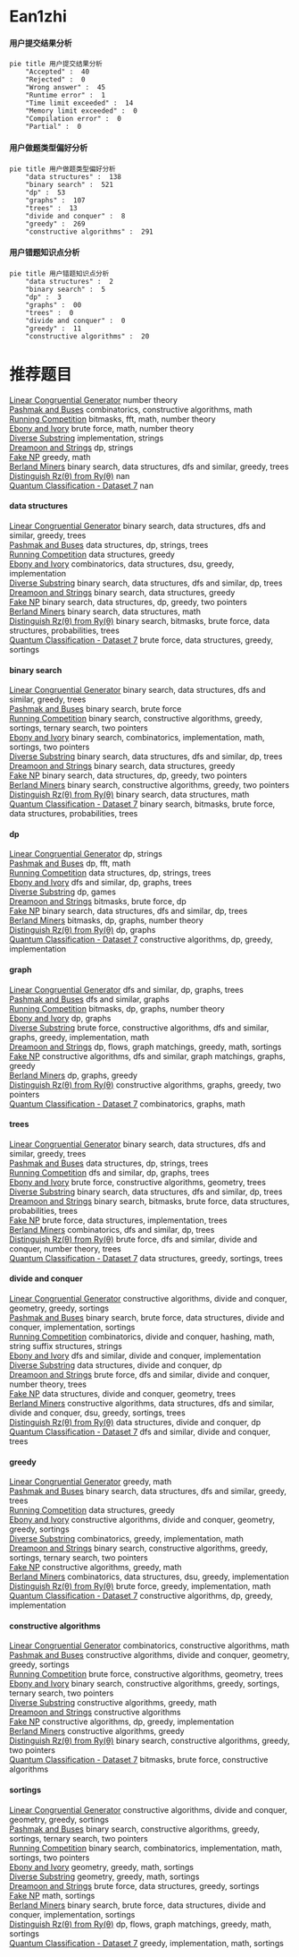 # Ean1zhi
<!-- tabs:start -->
#### **用户提交结果分析**

```mermaid
pie title 用户提交结果分析
    "Accepted" :  40
    "Rejected" :  0
    "Wrong answer" :  45
    "Runtime error" :  1
    "Time limit exceeded" :  14
    "Memory limit exceeded" :  0
    "Compilation error" :  0
    "Partial" :  0
```
#### **用户做题类型偏好分析**

```mermaid
pie title 用户做题类型偏好分析
    "data structures" :  138
    "binary search" :  521
    "dp" :  53
    "graphs" :  107
    "trees" :  13
    "divide and conquer" :  8
    "greedy" :  269
    "constructive algorithms" :  291
```
#### **用户错题知识点分析**

```mermaid
pie title 用户错题知识点分析
    "data structures" :  2
    "binary search" :  5
    "dp" :  3
    "graphs" :  00
    "trees" :  0
    "divide and conquer" :  0
    "greedy" :  11
    "constructive algorithms" :  20
```
<!-- tabs:end -->
# 推荐题目
[Linear Congruential Generator](http://codeforces.com/problemset/problem/1030/G)		number theory		  
[Pashmak and Buses](http://codeforces.com/problemset/problem/459/C)		combinatorics,
                        constructive algorithms,
                        math		  
[Running Competition](http://codeforces.com/problemset/problem/1398/G)		bitmasks,
                        fft,
                        math,
                        number theory		  
[Ebony and Ivory](http://codeforces.com/problemset/problem/633/A)		brute force,
                        math,
                        number theory		  
[Diverse Substring](http://codeforces.com/problemset/problem/1073/A)		implementation,
                        strings		  
[Dreamoon and Strings](https://codeforces.com/contest/477/problem/C)		dp,
                        strings		  
[Fake NP](http://codeforces.com/problemset/problem/805/A)		greedy,
                        math		  
[Berland Miners](http://codeforces.com/problemset/problem/533/A)		binary search,
                        data structures,
                        dfs and similar,
                        greedy,
                        trees		  
[Distinguish Rz(θ) from Ry(θ)](http://codeforces.com/problemset/problem/1357/A5)		nan		  
[Quantum Classification - Dataset 7](http://codeforces.com/problemset/problem/1357/D5)		nan		  
<!-- tabs:start -->
#### **data structures**
[Linear Congruential Generator](http://codeforces.com/problemset/problem/533/A)		binary search,
                        data structures,
                        dfs and similar,
                        greedy,
                        trees		  
[Pashmak and Buses](http://codeforces.com/problemset/problem/1252/D)		data structures,
                        dp,
                        strings,
                        trees		  
[Running Competition](http://codeforces.com/problemset/problem/1141/F2)		data structures,
                        greedy		  
[Ebony and Ivory](http://codeforces.com/problemset/problem/1442/B)		combinatorics,
                        data structures,
                        dsu,
                        greedy,
                        implementation		  
[Diverse Substring](http://codeforces.com/problemset/problem/519/E)		binary search,
                        data structures,
                        dfs and similar,
                        dp,
                        trees		  
[Dreamoon and Strings](http://codeforces.com/problemset/problem/460/C)		binary search,
                        data structures,
                        greedy		  
[Fake NP](http://codeforces.com/problemset/problem/1492/C)		binary search,
                        data structures,
                        dp,
                        greedy,
                        two pointers		  
[Berland Miners](http://codeforces.com/problemset/problem/1490/G)		binary search,
                        data structures,
                        math		  
[Distinguish Rz(θ) from Ry(θ)](http://codeforces.com/problemset/problem/1479/D)		binary search,
                        bitmasks,
                        brute force,
                        data structures,
                        probabilities,
                        trees		  
[Quantum Classification - Dataset 7](http://codeforces.com/problemset/problem/1497/A)		brute force,
                        data structures,
                        greedy,
                        sortings		  
#### **binary search**
[Linear Congruential Generator](http://codeforces.com/problemset/problem/533/A)		binary search,
                        data structures,
                        dfs and similar,
                        greedy,
                        trees		  
[Pashmak and Buses](http://codeforces.com/problemset/problem/371/C)		binary search,
                        brute force		  
[Running Competition](http://codeforces.com/problemset/problem/1244/E)		binary search,
                        constructive algorithms,
                        greedy,
                        sortings,
                        ternary search,
                        two pointers		  
[Ebony and Ivory](http://codeforces.com/problemset/problem/1462/E2)		binary search,
                        combinatorics,
                        implementation,
                        math,
                        sortings,
                        two pointers		  
[Diverse Substring](http://codeforces.com/problemset/problem/519/E)		binary search,
                        data structures,
                        dfs and similar,
                        dp,
                        trees		  
[Dreamoon and Strings](http://codeforces.com/problemset/problem/460/C)		binary search,
                        data structures,
                        greedy		  
[Fake NP](http://codeforces.com/problemset/problem/1492/C)		binary search,
                        data structures,
                        dp,
                        greedy,
                        two pointers		  
[Berland Miners](http://codeforces.com/problemset/problem/1463/D)		binary search,
                        constructive algorithms,
                        greedy,
                        two pointers		  
[Distinguish Rz(θ) from Ry(θ)](http://codeforces.com/problemset/problem/1490/G)		binary search,
                        data structures,
                        math		  
[Quantum Classification - Dataset 7](http://codeforces.com/problemset/problem/1479/D)		binary search,
                        bitmasks,
                        brute force,
                        data structures,
                        probabilities,
                        trees		  
#### **dp**
[Linear Congruential Generator](https://codeforces.com/contest/477/problem/C)		dp,
                        strings		  
[Pashmak and Buses](http://codeforces.com/problemset/problem/1349/F2)		dp,
                        fft,
                        math		  
[Running Competition](http://codeforces.com/problemset/problem/1252/D)		data structures,
                        dp,
                        strings,
                        trees		  
[Ebony and Ivory](http://codeforces.com/problemset/problem/51/F)		dfs and similar,
                        dp,
                        graphs,
                        trees		  
[Diverse Substring](http://codeforces.com/problemset/problem/731/E)		dp,
                        games		  
[Dreamoon and Strings](http://codeforces.com/problemset/problem/201/D)		bitmasks,
                        brute force,
                        dp		  
[Fake NP](http://codeforces.com/problemset/problem/519/E)		binary search,
                        data structures,
                        dfs and similar,
                        dp,
                        trees		  
[Berland Miners](http://codeforces.com/problemset/problem/1497/D)		bitmasks,
                        dp,
                        graphs,
                        number theory		  
[Distinguish Rz(θ) from Ry(θ)](http://codeforces.com/problemset/problem/1472/C)		dp,
                        graphs		  
[Quantum Classification - Dataset 7](http://codeforces.com/problemset/problem/1384/B2)		constructive algorithms,
                        dp,
                        greedy,
                        implementation		  
#### **graph**
[Linear Congruential Generator](http://codeforces.com/problemset/problem/51/F)		dfs and similar,
                        dp,
                        graphs,
                        trees		  
[Pashmak and Buses](http://codeforces.com/problemset/problem/732/F)		dfs and similar,
                        graphs		  
[Running Competition](http://codeforces.com/problemset/problem/1497/D)		bitmasks,
                        dp,
                        graphs,
                        number theory		  
[Ebony and Ivory](http://codeforces.com/problemset/problem/1472/C)		dp,
                        graphs		  
[Diverse Substring](http://codeforces.com/problemset/problem/1487/C)		brute force,
                        constructive algorithms,
                        dfs and similar,
                        graphs,
                        greedy,
                        implementation,
                        math		  
[Dreamoon and Strings](http://codeforces.com/problemset/problem/1437/C)		dp,
                        flows,
                        graph matchings,
                        greedy,
                        math,
                        sortings		  
[Fake NP](http://codeforces.com/problemset/problem/1470/D)		constructive algorithms,
                        dfs and similar,
                        graph matchings,
                        graphs,
                        greedy		  
[Berland Miners](http://codeforces.com/problemset/problem/1476/C)		dp,
                        graphs,
                        greedy		  
[Distinguish Rz(θ) from Ry(θ)](http://codeforces.com/problemset/problem/1304/D)		constructive algorithms,
                        graphs,
                        greedy,
                        two pointers		  
[Quantum Classification - Dataset 7](http://codeforces.com/problemset/problem/1475/C)		combinatorics,
                        graphs,
                        math		  
#### **trees**
[Linear Congruential Generator](http://codeforces.com/problemset/problem/533/A)		binary search,
                        data structures,
                        dfs and similar,
                        greedy,
                        trees		  
[Pashmak and Buses](http://codeforces.com/problemset/problem/1252/D)		data structures,
                        dp,
                        strings,
                        trees		  
[Running Competition](http://codeforces.com/problemset/problem/51/F)		dfs and similar,
                        dp,
                        graphs,
                        trees		  
[Ebony and Ivory](http://codeforces.com/problemset/problem/452/B)		brute force,
                        constructive algorithms,
                        geometry,
                        trees		  
[Diverse Substring](http://codeforces.com/problemset/problem/519/E)		binary search,
                        data structures,
                        dfs and similar,
                        dp,
                        trees		  
[Dreamoon and Strings](http://codeforces.com/problemset/problem/1479/D)		binary search,
                        bitmasks,
                        brute force,
                        data structures,
                        probabilities,
                        trees		  
[Fake NP](http://codeforces.com/problemset/problem/1511/C)		brute force,
                        data structures,
                        implementation,
                        trees		  
[Berland Miners](http://codeforces.com/problemset/problem/1499/F)		combinatorics,
                        dfs and similar,
                        dp,
                        trees		  
[Distinguish Rz(θ) from Ry(θ)](http://codeforces.com/problemset/problem/1491/E)		brute force,
                        dfs and similar,
                        divide and conquer,
                        number theory,
                        trees		  
[Quantum Classification - Dataset 7](http://codeforces.com/problemset/problem/1466/D)		data structures,
                        greedy,
                        sortings,
                        trees		  
#### **divide and conquer**
[Linear Congruential Generator](http://codeforces.com/problemset/problem/576/C)		constructive algorithms,
                        divide and conquer,
                        geometry,
                        greedy,
                        sortings		  
[Pashmak and Buses](http://codeforces.com/problemset/problem/1461/D)		binary search,
                        brute force,
                        data structures,
                        divide and conquer,
                        implementation,
                        sortings		  
[Running Competition](http://codeforces.com/problemset/problem/1466/G)		combinatorics,
                        divide and conquer,
                        hashing,
                        math,
                        string suffix structures,
                        strings		  
[Ebony and Ivory](http://codeforces.com/problemset/problem/1490/D)		dfs and similar,
                        divide and conquer,
                        implementation		  
[Diverse Substring](https://codeforces.com/contest/1483/problem/C)		data structures,
                        divide and conquer,
                        dp		  
[Dreamoon and Strings](http://codeforces.com/problemset/problem/1491/E)		brute force,
                        dfs and similar,
                        divide and conquer,
                        number theory,
                        trees		  
[Fake NP](http://codeforces.com/problemset/problem/1303/G)		data structures,
                        divide and conquer,
                        geometry,
                        trees		  
[Berland Miners](http://codeforces.com/problemset/problem/1494/D)		constructive algorithms,
                        data structures,
                        dfs and similar,
                        divide and conquer,
                        dsu,
                        greedy,
                        sortings,
                        trees		  
[Distinguish Rz(θ) from Ry(θ)](http://codeforces.com/problemset/problem/1482/E)		data structures,
                        divide and conquer,
                        dp		  
[Quantum Classification - Dataset 7](http://codeforces.com/problemset/problem/566/C)		dfs and similar,
                        divide and conquer,
                        trees		  
#### **greedy**
[Linear Congruential Generator](http://codeforces.com/problemset/problem/805/A)		greedy,
                        math		  
[Pashmak and Buses](http://codeforces.com/problemset/problem/533/A)		binary search,
                        data structures,
                        dfs and similar,
                        greedy,
                        trees		  
[Running Competition](http://codeforces.com/problemset/problem/1141/F2)		data structures,
                        greedy		  
[Ebony and Ivory](http://codeforces.com/problemset/problem/576/C)		constructive algorithms,
                        divide and conquer,
                        geometry,
                        greedy,
                        sortings		  
[Diverse Substring](https://codeforces.com/contest/805/problem/D)		combinatorics,
                        greedy,
                        implementation,
                        math		  
[Dreamoon and Strings](http://codeforces.com/problemset/problem/1244/E)		binary search,
                        constructive algorithms,
                        greedy,
                        sortings,
                        ternary search,
                        two pointers		  
[Fake NP](https://codeforces.com/contest/805/problem/C)		constructive algorithms,
                        greedy,
                        math		  
[Berland Miners](http://codeforces.com/problemset/problem/1442/B)		combinatorics,
                        data structures,
                        dsu,
                        greedy,
                        implementation		  
[Distinguish Rz(θ) from Ry(θ)](http://codeforces.com/problemset/problem/1368/A)		brute force,
                        greedy,
                        implementation,
                        math		  
[Quantum Classification - Dataset 7](http://codeforces.com/problemset/problem/1384/B2)		constructive algorithms,
                        dp,
                        greedy,
                        implementation		  
#### **constructive algorithms**
[Linear Congruential Generator](http://codeforces.com/problemset/problem/459/C)		combinatorics,
                        constructive algorithms,
                        math		  
[Pashmak and Buses](http://codeforces.com/problemset/problem/576/C)		constructive algorithms,
                        divide and conquer,
                        geometry,
                        greedy,
                        sortings		  
[Running Competition](http://codeforces.com/problemset/problem/452/B)		brute force,
                        constructive algorithms,
                        geometry,
                        trees		  
[Ebony and Ivory](http://codeforces.com/problemset/problem/1244/E)		binary search,
                        constructive algorithms,
                        greedy,
                        sortings,
                        ternary search,
                        two pointers		  
[Diverse Substring](https://codeforces.com/contest/805/problem/C)		constructive algorithms,
                        greedy,
                        math		  
[Dreamoon and Strings](http://codeforces.com/problemset/problem/805/B)		constructive algorithms		  
[Fake NP](http://codeforces.com/problemset/problem/1384/B2)		constructive algorithms,
                        dp,
                        greedy,
                        implementation		  
[Berland Miners](http://codeforces.com/problemset/problem/1493/A)		constructive algorithms,
                        greedy		  
[Distinguish Rz(θ) from Ry(θ)](http://codeforces.com/problemset/problem/1463/D)		binary search,
                        constructive algorithms,
                        greedy,
                        two pointers		  
[Quantum Classification - Dataset 7](https://codeforces.com/contest/1456/problem/B)		bitmasks,
                        brute force,
                        constructive algorithms		  
#### **sortings**
[Linear Congruential Generator](http://codeforces.com/problemset/problem/576/C)		constructive algorithms,
                        divide and conquer,
                        geometry,
                        greedy,
                        sortings		  
[Pashmak and Buses](http://codeforces.com/problemset/problem/1244/E)		binary search,
                        constructive algorithms,
                        greedy,
                        sortings,
                        ternary search,
                        two pointers		  
[Running Competition](http://codeforces.com/problemset/problem/1462/E2)		binary search,
                        combinatorics,
                        implementation,
                        math,
                        sortings,
                        two pointers		  
[Ebony and Ivory](https://codeforces.com/contest/1496/problem/C)		geometry,
                        greedy,
                        math,
                        sortings		  
[Diverse Substring](http://codeforces.com/problemset/problem/1495/A)		geometry,
                        greedy,
                        math,
                        sortings		  
[Dreamoon and Strings](http://codeforces.com/problemset/problem/1497/A)		brute force,
                        data structures,
                        greedy,
                        sortings		  
[Fake NP](http://codeforces.com/problemset/problem/1427/A)		math,
                        sortings		  
[Berland Miners](http://codeforces.com/problemset/problem/1461/D)		binary search,
                        brute force,
                        data structures,
                        divide and conquer,
                        implementation,
                        sortings		  
[Distinguish Rz(θ) from Ry(θ)](http://codeforces.com/problemset/problem/1437/C)		dp,
                        flows,
                        graph matchings,
                        greedy,
                        math,
                        sortings		  
[Quantum Classification - Dataset 7](http://codeforces.com/problemset/problem/1473/A)		greedy,
                        implementation,
                        math,
                        sortings		  
<!-- tabs:end -->
